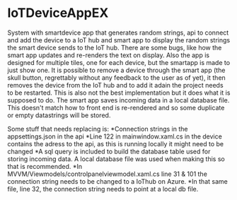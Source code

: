 # IoTDeviceAppEX
System with smartdevice app that generates random strings, api to connect and add the device to a IoT hub and smart app to display the random strings the smart device sends to the IoT hub.
There are some bugs, like how the smart app updates and re-renders the text on display. Also the app is designed for multiple tiles, one for each device, but the smartapp is made to just show one.
It is possible to remove a device through the smart app (the skull button, regrettably without any feedback to the user as of yet), it then removes the device from the IoT hub and to add it adain the project needs to be restarted. This is also not the best implementation but it does what it is supposed to do.
The smart app saves incoming data in a local database file. This doesn't match how to front end is re-rendered and so some duplicate or empty datastrings will be stored.

Some stuff that needs replacing is: 
*Connection strings in the appsettings.json in the api
*Line 122 in mainwindow.xaml.cs in the device contains the adress to the api, as this is running locally it might need to be changed
*A sql query is included to build the database table used for storing incoming data. A local database file was used when making this so that is recommended.
*In MVVM/Viewmodels/controlpanelviewmodel.xaml.cs line 31 & 101 the connection string needs to be changed to a IoThub on Azure.
*In that same file, line 32, the connection string needs to point at a local db file.
